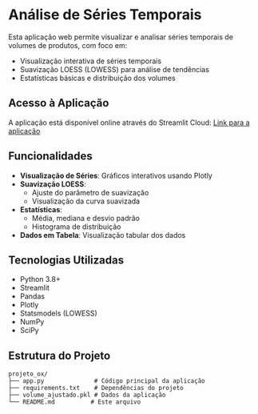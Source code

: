 # Análise de Séries Temporais

Esta aplicação web permite visualizar e analisar séries temporais de volumes de produtos, com foco em:
- Visualização interativa de séries temporais
- Suavização LOESS (LOWESS) para análise de tendências
- Estatísticas básicas e distribuição dos volumes

## Acesso à Aplicação

A aplicação está disponível online através do Streamlit Cloud:
[Link para a aplicação](https://seu-usuario-projeto-ox.streamlit.app)

## Funcionalidades

- **Visualização de Séries**: Gráficos interativos usando Plotly
- **Suavização LOESS**: 
  - Ajuste do parâmetro de suavização
  - Visualização da curva suavizada
- **Estatísticas**:
  - Média, mediana e desvio padrão
  - Histograma de distribuição
- **Dados em Tabela**: Visualização tabular dos dados

## Tecnologias Utilizadas

- Python 3.8+
- Streamlit
- Pandas
- Plotly
- Statsmodels (LOWESS)
- NumPy
- SciPy

## Estrutura do Projeto

```
projeto_ox/
├── app.py              # Código principal da aplicação
├── requirements.txt    # Dependências do projeto
├── volume_ajustado.pkl # Dados da aplicação
└── README.md          # Este arquivo
``` 